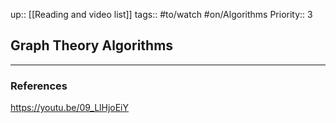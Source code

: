 up:: [[Reading and video list]]
tags:: #to/watch #on/Algorithms
Priority:: 3

## Graph Theory Algorithms



---
### References


https://youtu.be/09_LlHjoEiY